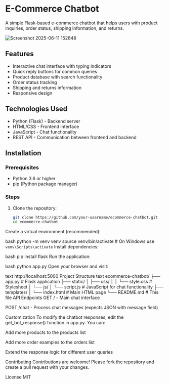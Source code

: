 # E-Commerce Chatbot

A simple Flask-based e-commerce chatbot that helps users with product inquiries, order status, shipping information, and returns.

![Screenshot 2025-06-11 152648](https://github.com/user-attachments/assets/6c50b38e-f8e2-4f8c-a17c-1c2c2ec4f8b8)
 
 
## Features  

- Interactive chat interface with typing indicators
- Quick reply buttons for common queries
- Product database with search functionality
- Order status tracking
- Shipping and returns information
- Responsive design

## Technologies Used

- Python (Flask) - Backend server
- HTML/CSS - Frontend interface
- JavaScript - Chat functionality
- REST API - Communication between frontend and backend

## Installation

### Prerequisites

- Python 3.6 or higher
- pip (Python package manager)

### Steps

1. Clone the repository:
   ```bash
   git clone https://github.com/your-username/ecommerce-chatbot.git
   cd ecommerce-chatbot
Create a virtual environment (recommended):

bash
python -m venv venv
source venv/bin/activate  # On Windows use `venv\Scripts\activate`
Install dependencies:

bash
pip install flask
Run the application:

bash
python app.py
Open your browser and visit:

text
http://localhost:5000
Project Structure
text
ecommerce-chatbot/
├── app.py                # Flask application
├── static/
│   ├── css/
│   │   └── style.css     # Stylesheet
│   └── js/
│       └── script.js     # JavaScript for chat functionality
├── templates/
│   └── index.html        # Main HTML page
└── README.md             # This file
API Endpoints
GET / - Main chat interface

POST /chat - Process chat messages (expects JSON with message field)

Customization
To modify the chatbot responses, edit the get_bot_response() function in app.py. You can:

Add more products to the products list

Add more order examples to the orders list

Extend the response logic for different user queries

Contributing
Contributions are welcome! Please fork the repository and create a pull request with your changes.

License
MIT

